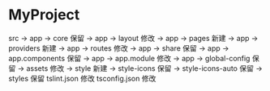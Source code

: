 # MyProject

src -> app -> core              保留
    -> app -> layout            修改
    -> app -> pages             新建
    -> app -> providers         新建
    -> app -> routes            修改
    -> app -> share             保留
    -> app -> app.components    保留
    -> app -> app.module        修改
    -> app -> global-config     保留
    -> assets                   修改
    -> style                    新建
    -> style-icons              保留
    -> style-icons-auto         保留
    -> styles                   保留
tslint.json                     修改
tsconfig.json                   修改